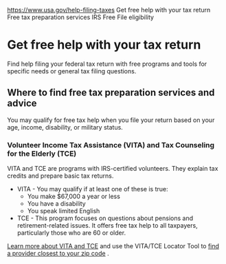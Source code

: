

https://www.usa.gov/help-filing-taxes
Get free help with your tax return
Free tax preparation services
IRS Free File eligibility

Get free help with your tax return
==================================

Find help filing your federal tax return with free programs and tools for specific needs or general tax filing questions.

**Where to find free tax preparation services and advice**
----------------------------------------------------------

You may qualify for free tax help when you file your return based on your age, income, disability, or military status.

### **Volunteer Income Tax Assistance (VITA) and Tax Counseling for the Elderly (TCE)**

VITA and TCE are programs with IRS-certified volunteers. They explain tax credits and prepare basic tax returns.

* VITA - You may qualify if at least one of these is true:
  + You make $67,000 a year or less
  + You have a disability
  + You speak limited English
* TCE - This program focuses on questions about pensions and retirement-related issues. It offers free tax help to all taxpayers, particularly those who are 60 or older.

[Learn more about VITA and TCE](https://www.irs.gov/individuals/free-tax-return-preparation-for-qualifying-taxpayers) and use the VITA/TCE Locator Tool to [find a provider closest to your zip code](https://irs.treasury.gov/freetaxprep/)
.
